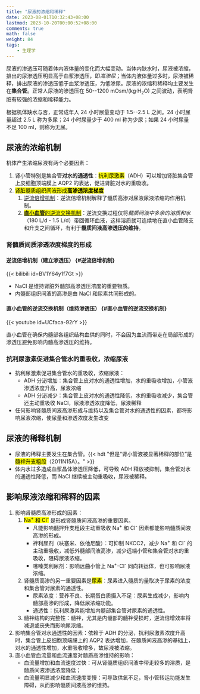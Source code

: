 ```yaml
---
title: "尿液的浓缩和稀释"
date: 2023-08-01T10:32:43+08:00
lastmod: 2023-10-20T00:00:52+08:00
comments: true
math: false
weight: 84
tags:
    - 生理学
---
```


尿液的渗透压可随着体内液体量的变化而大幅变动。当体内缺水时，尿液被浓缩，排出的尿渗透压明显高于血浆渗透压，即*高渗尿*；当体内液体量过多时，尿液被稀释，排出尿液的渗透压低于血浆渗透压，为低渗尿。尿液的浓缩和稀释均主要发生在**集合管**。正常人尿液的渗透压在 50--1200 mOsm/(kg·H<sub>2</sub>O) 之间波动，表明肾脏有较强的浓缩和稀释能力。

根据机体缺水与否，正常成年人 24 小时尿量变动于 1.5--2.5 L 之间。24 小时尿量超过 2.5 L 称为多尿；24 小时尿量少于 400 ml 称为少尿；如果 24 小时尿量不足 100 ml，则称为无尿。

<!--more-->

## 尿液的浓缩机制

机体产生浓缩尿液有两个必要因素：

1. 肾小管特别是集合管**对水的通透性**：<mark>抗利尿激素</mark>（ADH）可以增加肾脏集合管上皮细胞顶端膜上 AQP2 的表达，促进肾脏对水的重吸收。
2. <mark>肾脏髓质组织间液形成**高渗透浓度梯度**</mark>
    1. [逆流倍增机制](#逆流倍增机制)：逆流倍增机制解释了髓质高渗对尿液尿液浓缩的作用机制。
    2. <mark>[**直小血管**的逆流交换机制](#直小血管的逆流交换机制)</mark>：逆流交换过程仅将*髓质间液中多余的溶质和水*（180 L/d - 1.5 L/d）带回循环血液，这样溶质就可连续地在直小血管降支和升支之间循环，有利于**髓质间液高渗透压的维持**。

### 肾髓质间质渗透浓度梯度的形成

#### 逆流倍增机制（建立渗透压） {#逆流倍增机制}

{{< bilibili id=BV1Y64y1f7Gt >}}

- NaCl 是维持肾脏外髓部高渗透压浓度的重要物质。
- 内髓部组织间液的高渗是由 NaCl 和尿素共同形成的。

#### 直小血管的逆流交换机制（维持渗透压） {#直小血管的逆流交换机制}

{{< youtube id=UCfaca-92rY >}}

直小血管在确保内髓部各组织结构血供的同时，不会因为血流而带走在局部形成的渗透压避免影响内髓高渗透压的维持。

### 抗利尿激素促进集合管水的重吸收，浓缩尿液

- 抗利尿激素促进集合管水的重吸收，浓缩尿液：
    - ADH 分泌增加：集合管上皮对水的通透性增加，水的重吸收增加，小管液渗透浓度升高，尿液浓缩
    - ADH 分泌减少：集合管上皮对水的通透性降低，水的重吸收减少，集合管还主动重吸收 NaCl，尿液渗透浓度降低，尿液稀释
- 任何影响肾髓质间液高渗形成与维持以及集合管对水的通透性的因素，都将影响尿液浓缩，使尿量和渗透浓度发生改变

## 尿液的稀释机制

- 尿液的稀释主要发生在集合管。{{< hdt "但是“肾小管液被显著稀释的部位”是<mark>髓袢升支粗段</mark>（2011N15A）。" >}}
- 体内水过多造成血浆晶体渗透压降低，可导致 ADH 释放被抑制，集合管对水的通透性降低，而 NaCl 继续被主动重吸收，尿液被稀释。

## 影响尿液浓缩和稀释的因素

1. 影响肾髓质高渗形成的因素：
    1. <mark>Na<sup>+</sup> 和 Cl<sup>-</sup></mark> 是形成肾髓质间液高渗的重要因素。
        - 凡能影响髓拌升支粗段主动重吸收 Na<sup>+</sup> 和 Cl<sup>-</sup> 因素都能影响髓质间液高渗的形成。
        - 袢利尿剂（呋塞米、依他尼酸）：可抑制 NKCC2，减少 Na<sup>+</sup> 和 Cl<sup>-</sup> 的主动重吸收，减低外髓部间液高渗，减少远端小管和集合管对水的重吸收，阻碍尿液浓缩。
        - 噻嗪类利尿剂：影响远曲小管上 Na<sup>+</sup>-Cl<sup>-</sup> 同向转运体，也可影响尿液浓缩。
    2. 肾髓质高渗的另一重要因素是<mark>尿素</mark>：尿素进入髓质的量取决于尿素的浓度和集合管对尿素的通透性。
        - 尿素浓度：营养不良、长期蛋白质摄入不足：尿素生成减少，影响内髓部高渗的形成，降低尿浓缩功能。
        - 通透性：抗利尿激素能增加内髓部集合管对尿素的通透性。
    3. 髓袢结构的完整性：髓袢，尤其是内髓部的髓袢受损时，逆流倍增效率将减退或丧失而影响尿浓缩。
2. 影响集合管对水通透性的因素：依赖于 ADH 的分泌，抗利尿激素浓度升高时，集合管上皮细胞顶端膜上的 AQP2 表达增加，在髓质间液高渗的基础上，对水的通透性增加，水重吸收增多，故尿液被浓缩。
3. 直小血管血流量和血流速度对髓质高渗维持的影响：
    - 血流量增加和血流速度过快：可从肾髓质组织间液中带走较多的溶质，是髓质间液渗透浓度降低；
    - 血流量明显减少和血流速度变慢：可导致供氧不足，肾小管转运功能发生障碍，从而影响髓质间液高渗的维持。
